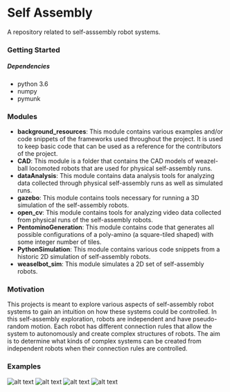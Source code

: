 # Self Assembly
A repository related to self-asssembly robot systems.

### Getting Started
##### Dependencies
- python 3.6
- numpy
- pymunk

### Modules
- **background_resources**: This module contains various examples and/or code snippets of the frameworks used throughout the project. It is used to keep basic code that can be used as a reference for the contributors of the project.
- **CAD**: This module is a folder that contains the CAD models of weazel-ball locomoted robots that are used for physical self-assembly runs.
- **dataAnalysis**: This module contains data analysis tools for analyzing data collected through physical self-assembly runs as well as simulated runs.
- **gazebo**: This module contains tools necessary for running a 3D simulation of the self-assembly robots.
- **open_cv**: This module contains tools for analyzing video data collected from physical runs of the self-assembly robots.
- **PentominoGeneration**: This module contains code that generates all possible configurations of a poly-amino (a square-tiled shaped) with some integer number of tiles.
- **PythonSimulation**: This module contains various code snippets from a historic 2D simulation of self-assembly robots.
- **weaselbot_sim**: This module simulates a 2D set of self-assembly robots.

### Motivation
This projects is meant to explore various aspects of self-assembly robot systems to gain an intuition on how these systems could be controlled. In this self-assembly exploration, robots are independent and have pseudo-random motion. Each robot has different connection rules that allow the system to autonomously and  create complex structures of robots. The aim is to determine what kinds of complex systems can be created from independent robots when their connection rules are controlled.

### Examples
![alt text](https://raw.githubusercontent.com/alexandroid000/self-assembly/assemblies.png)
![alt text](https://raw.githubusercontent.com/alexandroid000/self-assembly/connections.png)
![alt text](https://raw.githubusercontent.com/alexandroid000/self-assembly/open_cv_short.png)
![alt text](https://raw.githubusercontent.com/alexandroid000/self-assembly/open_cv_long.png)
